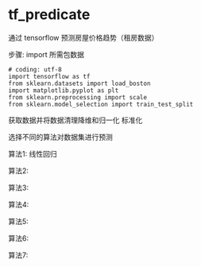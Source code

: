 # tf_predicate
通过 tensorflow 预测房屋价格趋势（租房数据）

步骤:
import 所需包数据
```
# coding: utf-8
import tensorflow as tf
from sklearn.datasets import load_boston
import matplotlib.pyplot as plt
from sklearn.preprocessing import scale
from sklearn.model_selection import train_test_split
```

获取数据并将数据清理降维和归一化 标准化



选择不同的算法对数据集进行预测

算法1:
  线性回归
  
算法2:
  
算法3:
  
算法4:
  
算法5:
  
算法6:
  
算法7:
